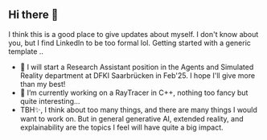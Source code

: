 ## Hi there 👋

I think this is a good place to give updates about myself. I don't know about you, but I find LinkedIn to be too formal lol. Getting started with a generic template ..
- 🌱 I will start a Research Assistant position in the Agents and Simulated Reality department at DFKI Saarbrücken in Feb'25. I hope I'll give more than my best! 
- 🔭 I’m currently working on a RayTracer in C++, nothing too fancy but quite interesting...
- TBH✨, I think about too many things, and there are many things I would want to work on. But in general generative AI, extended reality, and explainability are the topics I feel will have quite a big impact. 
<!--
**SHM1201/SHM1201** is a ✨ _special_ ✨ repository because its `README.md` (this file) appears on your GitHub profile.

Here are some ideas to get you started:

- 🔭 I’m currently working on ...
- 🌱 I’m currently learning ...
- 👯 I’m looking to collaborate on ...
- 🤔 I’m looking for help with ...
- 💬 Ask me about ...
- 📫 How to reach me: ...
- 😄 Pronouns: ...
- ⚡ Fun fact: ...
-->
